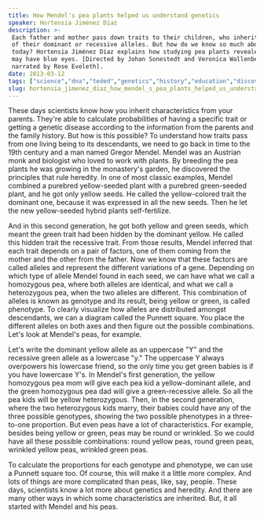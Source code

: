 ```yaml
---
title: How Mendel's pea plants helped us understand genetics
speaker: Hortensia Jiménez Díaz
description: >-
 Each father and mother pass down traits to their children, who inherit combinations
 of their dominant or recessive alleles. But how do we know so much about genetics
 today? Hortensia Jiménez Díaz explains how studying pea plants revealed why you
 may have blue eyes. [Directed by Johan Sonestedt and Veronica Wallenberg,
 narrated by Rose Eveleth].
date: 2013-03-12
tags: ["science","dna","teded","genetics","history","education","discovery","animation"]
slug: hortensia_jimenez_diaz_how_mendel_s_pea_plants_helped_us_understand_genetics
---
```


These days scientists know how you inherit characteristics from your parents. They're able
to calculate probabilities of having a specific trait or getting a genetic disease
according to the information from the parents and the family history. But how is this
possible? To understand how traits pass from one living being to its descendants, we need
to go back in time to the 19th century and a man named Gregor Mendel. Mendel was an
Austrian monk and biologist who loved to work with plants. By breeding the pea plants he
was growing in the monastery's garden, he discovered the principles that rule heredity. In
one of most classic examples, Mendel combined a purebred yellow-seeded plant with a
purebred green-seeded plant, and he got only yellow seeds. He called the yellow-colored
trait the dominant one, because it was expressed in all the new seeds. Then he let the new
yellow-seeded hybrid plants self-fertilize.

And in this second generation, he got both yellow and green seeds, which meant the green
trait had been hidden by the dominant yellow. He called this hidden trait the recessive
trait. From those results, Mendel inferred that each trait depends on a pair of factors,
one of them coming from the mother and the other from the father. Now we know that these
factors are called alleles and represent the different variations of a gene. Depending on
which type of allele Mendel found in each seed, we can have what we call a homozygous pea,
where both alleles are identical, and what we call a heterozygous pea, when the two
alleles are different. This combination of alleles is known as genotype and its result,
being yellow or green, is called phenotype. To clearly visualize how alleles are
distributed amongst descendants, we can a diagram called the Punnett square. You place the
different alleles on both axes and then figure out the possible combinations. Let's look
at Mendel's peas, for example.

Let's write the dominant yellow allele as an uppercase "Y" and the recessive green allele
as a lowercase "y." The uppercase Y always overpowers his lowercase friend, so the only
time you get green babies is if you have lowercase Y's. In Mendel's first generation, the
yellow homozygous pea mom will give each pea kid a yellow-dominant allele, and the green
homozygous pea dad will give a green-recessive allele. So all the pea kids will be yellow
heterozygous. Then, in the second generation, where the two heterozygous kids marry, their
babies could have any of the three possible genotypes, showing the two possible phenotypes
in a three-to-one proportion. But even peas have a lot of characteristics. For example,
besides being yellow or green, peas may be round or wrinkled. So we could have all these
possible combinations: round yellow peas, round green peas, wrinkled yellow peas, wrinkled
green peas.

To calculate the proportions for each genotype and phenotype, we can use a Punnett square
too. Of course, this will make it a little more complex. And lots of things are more
complicated than peas, like, say, people. These days, scientists know a lot more about
genetics and heredity. And there are many other ways in which some characteristics are
inherited. But, it all started with Mendel and his peas.

<!--
ad_duration=0
event="TED-Ed"
external_start_time=0
intro_duration=0
is_subtitle_required="False"
is_talk_featured="False"
language="en"
language_swap="False"
native_language="en"
number_of_related_talks=6
number_of_speakers=1
number_of_subtitled_videos=0
number_of_tags=8
number_of_talk_download_languages=23
number_of_talk_more_resources=0
number_of_talk_recommendations=0
number_of_talks_take_actions=0
post_ad_duration=0
published_timestamp="2020-02-13 22:30:09"
recording_date="2013-03-12"
speaker_is_published=0
speaker_name="Hortensia Jiménez Díaz"
talk_name="How Mendel's pea plants helped us understand genetics"
talks_tags=["science","dna","teded","genetics","history","education","discovery","animation"]
url_webpage="https://www.ted.com/talks/hortensia_jimenez_diaz_how_mendel_s_pea_plants_helped_us_understand_genetics"
video_type_name="TED-Ed Original"
-->